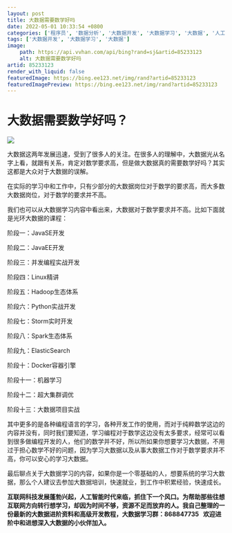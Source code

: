 ```yaml
---
layout: post
title: 大数据需要数学好吗
date: 2022-05-01 10:33:54 +0800
categories: ['程序员', '数据分析', '大数据开发', '大数据学习', '大数据', '人工智能', 'Spark', 'Hadoop', 'Linux']
tags: ['大数据开发', '大数据学习', '大数据']
image:
    path: https://api.vvhan.com/api/bing?rand=sj&artid=85233123
    alt: 大数据需要数学好吗
artid: 85233123
render_with_liquid: false
featuredImage: https://bing.ee123.net/img/rand?artid=85233123
featuredImagePreview: https://bing.ee123.net/img/rand?artid=85233123
---
```


# 大数据需要数学好吗？

![](https://i-blog.csdnimg.cn/blog_migrate/2c757a5311177f9ae4e08f930402fcbd.png)

大数据这两年发展迅速，受到了很多人的关注。在很多人的理解中，大数据光从名字上看，就跟有关系，肯定对数学要求高，但是做大数据真的需要数学好吗？其实这都是大众对于大数据的误解。

在实际的学习中和工作中，只有少部分的大数据岗位对于数学的要求高，而大多数大数据岗位，对于数学的要求并不高。

我们也可以从大数据学习内容中看出来，大数据对于数学要求并不高。比如下面就是光环大数据的课程：

阶段一：JavaSE开发

阶段二：JavaEE开发

阶段三：并发编程实战开发

阶段四：Linux精讲

阶段五：Hadoop生态体系

阶段六：Python实战开发

阶段七：Storm实时开发

阶段八：Spark生态体系

阶段九：ElasticSearch

阶段十：Docker容器引擎

阶段十一：机器学习

阶段十二：超大集群调优

阶段十三：大数据项目实战

其中更多的是各种编程语言的学习，各种开发工作的使用，而对于纯粹数学这边的内容并没有，同时我们要知道，学习编程对于数学这边没有太多要求，经常可以看到很多做编程开发的人，他们的数学并不好，所以所如果你想要学习大数据，不用过于担心数学不好的问题，因为学习大数据以及从事大数据工作对于数学要求并不高，你可以安心的学习大数据。

最后聊点关于大数据学习的内容，如果你是一个零基础的人，想要系统的学习大数据，那么个人建议去参加大数据培训，快速就业，到工作中积累经验，快速成长。

**互联网科技发展蓬勃兴起，人工智能时代来临，抓住下一个风口。为帮助那些往想互联网方向转行想学习，却因为时间不够，资源不足而放弃的人。我自己整理的一份最新的大数据进阶资料和高级开发教程，大数据学习群：868847735   欢迎进阶中和进想深入大数据的小伙伴加入。**